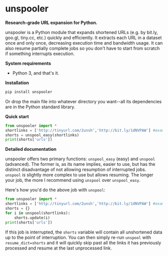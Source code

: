 # unspooler
**Research-grade URL expansion for Python.**

unspooler is a Python module that expands shortened URLs (e.g. by bit.ly, goo.gl, tiny.cc, etc.) quickly and efficiently. It extracts each URL in a dataset once and only once, decreasing execution time and bandwidth usage. It can also resume partially complete jobs so you don't have to start from scratch if something interrupts execution.

**System requirements**

* Python 3, and that's it.

**Installation**

```python
pip install unspooler
```

Or drop the main file into whatever directory you want--all its dependencies are in the Python standard library.

**Quick start**

```python
from unspooler import *
shortlinks = ['http://tinyurl.com/2unsh','http://bit.ly/1dNVPAW'] #examples from http://www.getlinkinfo.com
shorts = unspool_easy(shortlinks)
print(shorts['urls'])
```

**Detailed documentation**

unspooler offers two primary functions: ```unspool_easy``` (easy) and ```unspool``` (advanced). The former is, as its name implies, easier to use, but has the distinct disadvantage of not allowing resumption of interrupted jobs. ```unspool``` is slightly more complex to use but allows resuming. The longer your job, the more I recommend using ```unspool``` over ```unspool_easy```.

Here's how you'd do the above job with ```unspool```:

```python
from unspooler import *
shortlinks = ['http://tinyurl.com/2unsh','http://bit.ly/1dNVPAW'] #examples from http://www.getlinkinfo.com
shorts = {}
for i in unspool(shortlinks):
    shorts.update(i)
print(shorts['urls'])
```

If this job is interrupted, the ```shorts``` variable will contain all unshortened data up to the point of interruption. You can then simply re-run ```unspool``` with ```resume_dict=shorts``` and it will quickly skip past all the links it has previously processed and resume at the last unprocessed link.
